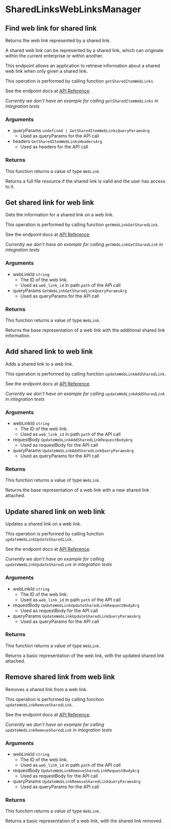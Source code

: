 # SharedLinksWebLinksManager

## Find web link for shared link

Returns the web link represented by a shared link.

A shared web link can be represented by a shared link,
which can originate within the current enterprise or within another.

This endpoint allows an application to retrieve information about a
shared web link when only given a shared link.

This operation is performed by calling function `getSharedItemWebLinks`.

See the endpoint docs at
[API Reference](https://developer.box.com/reference/get-shared-items-web-links/).

*Currently we don't have an example for calling `getSharedItemWebLinks` in integration tests*

### Arguments

- queryParams `undefined | GetSharedItemWebLinksQueryParamsArg`
  - Used as queryParams for the API call
- headers `GetSharedItemWebLinksHeadersArg`
  - Used as headers for the API call


### Returns

This function returns a value of type `WebLink`.

Returns a full file resource if the shared link is valid and
the user has access to it.


## Get shared link for web link

Gets the information for a shared link on a web link.

This operation is performed by calling function `getWebLinkGetSharedLink`.

See the endpoint docs at
[API Reference](https://developer.box.com/reference/get-web-links-id-get-shared-link/).

*Currently we don't have an example for calling `getWebLinkGetSharedLink` in integration tests*

### Arguments

- webLinkId `string`
  - The ID of the web link.
  - Used as `web_link_id` in path `path` of the API call
- queryParams `GetWebLinkGetSharedLinkQueryParamsArg`
  - Used as queryParams for the API call


### Returns

This function returns a value of type `WebLink`.

Returns the base representation of a web link with the
additional shared link information.


## Add shared link to web link

Adds a shared link to a web link.

This operation is performed by calling function `updateWebLinkAddSharedLink`.

See the endpoint docs at
[API Reference](https://developer.box.com/reference/put-web-links-id-add-shared-link/).

*Currently we don't have an example for calling `updateWebLinkAddSharedLink` in integration tests*

### Arguments

- webLinkId `string`
  - The ID of the web link.
  - Used as `web_link_id` in path `path` of the API call
- requestBody `UpdateWebLinkAddSharedLinkRequestBodyArg`
  - Used as requestBody for the API call
- queryParams `UpdateWebLinkAddSharedLinkQueryParamsArg`
  - Used as queryParams for the API call


### Returns

This function returns a value of type `WebLink`.

Returns the base representation of a web link with a new shared
link attached.


## Update shared link on web link

Updates a shared link on a web link.

This operation is performed by calling function `updateWebLinkUpdateSharedLink`.

See the endpoint docs at
[API Reference](https://developer.box.com/reference/put-web-links-id-update-shared-link/).

*Currently we don't have an example for calling `updateWebLinkUpdateSharedLink` in integration tests*

### Arguments

- webLinkId `string`
  - The ID of the web link.
  - Used as `web_link_id` in path `path` of the API call
- requestBody `UpdateWebLinkUpdateSharedLinkRequestBodyArg`
  - Used as requestBody for the API call
- queryParams `UpdateWebLinkUpdateSharedLinkQueryParamsArg`
  - Used as queryParams for the API call


### Returns

This function returns a value of type `WebLink`.

Returns a basic representation of the web link, with the updated shared
link attached.


## Remove shared link from web link

Removes a shared link from a web link.

This operation is performed by calling function `updateWebLinkRemoveSharedLink`.

See the endpoint docs at
[API Reference](https://developer.box.com/reference/put-web-links-id-remove-shared-link/).

*Currently we don't have an example for calling `updateWebLinkRemoveSharedLink` in integration tests*

### Arguments

- webLinkId `string`
  - The ID of the web link.
  - Used as `web_link_id` in path `path` of the API call
- requestBody `UpdateWebLinkRemoveSharedLinkRequestBodyArg`
  - Used as requestBody for the API call
- queryParams `UpdateWebLinkRemoveSharedLinkQueryParamsArg`
  - Used as queryParams for the API call


### Returns

This function returns a value of type `WebLink`.

Returns a basic representation of a web link, with the
shared link removed.


